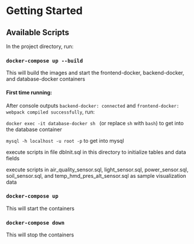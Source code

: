 # Getting Started

## Available Scripts

In the project directory, run:

### `docker-compose up --build`

This will build the images and start the frontend-docker, backend-docker, and database-docker containers

#### First time running:

After console outputs `backend-docker: connected` and `frontend-docker: webpack compiled successfully`, run:

`docker exec -it database-docker sh ` (or replace `sh` with `bash`) to get into the database container

`mysql -h localhost -u root -p` to get into mysql

execute scripts in file dbInit.sql in this directory to initialize tables and data fields

execute scripts in air_quality_sensor.sql, light_sensor.sql, power_sensor.sql, soil_sensor.sql, and temp_hmd_pres_alt_sensor.sql as sample visualization data

### `docker-compose up`

This will start the containers

### `docker-compose down`

This will stop the containers
